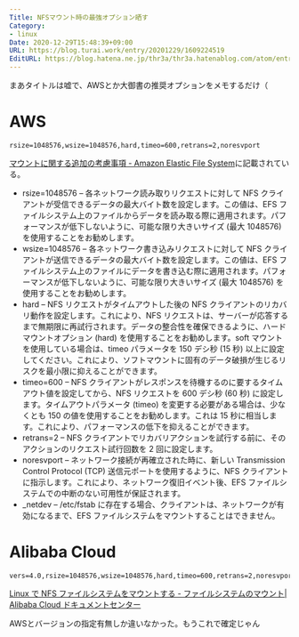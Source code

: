 ```yaml
---
Title: NFSマウント時の最強オプション晒す
Category:
- linux
Date: 2020-12-29T15:48:39+09:00
URL: https://blog.turai.work/entry/20201229/1609224519
EditURL: https://blog.hatena.ne.jp/thr3a/thr3a.hatenablog.com/atom/entry/26006613671389931
---
```


まあタイトルは嘘で、AWSとか大御書の推奨オプションをメモするだけ（

# AWS

```
rsize=1048576,wsize=1048576,hard,timeo=600,retrans=2,noresvport
```

[マウントに関する追加の考慮事項 - Amazon Elastic File System](https://docs.aws.amazon.com/ja_jp/efs/latest/ug/mounting-fs-mount-cmd-general.html)に記載されている。

- rsize=1048576 – 各ネットワーク読み取りリクエストに対して NFS クライアントが受信できるデータの最大バイト数を設定します。この値は、EFS ファイルシステム上のファイルからデータを読み取る際に適用されます。パフォーマンスが低下しないように、可能な限り大きいサイズ (最大 1048576) を使用することをお勧めします。
- wsize=1048576 – 各ネットワーク書き込みリクエストに対して NFS クライアントが送信できるデータの最大バイト数を設定します。この値は、EFS ファイルシステム上のファイルにデータを書き込む際に適用されます。パフォーマンスが低下しないように、可能な限り大きいサイズ (最大 1048576) を使用することをお勧めします。
- hard – NFS リクエストがタイムアウトした後の NFS クライアントのリカバリ動作を設定します。これにより、NFS リクエストは、サーバーが応答するまで無期限に再試行されます。データの整合性を確保できるように、ハードマウントオプション (hard) を使用することをお勧めします。soft マウントを使用している場合は、timeo パラメータを 150 デシ秒 (15 秒) 以上に設定してください。これにより、ソフトマウントに固有のデータ破損が生じるリスクを最小限に抑えることができます。
- timeo=600 – NFS クライアントがレスポンスを待機するのに要するタイムアウト値を設定してから、NFS リクエストを 600 デシ秒 (60 秒) に設定します。タイムアウトパラメータ (timeo) を変更する必要がある場合は、少なくとも 150 の値を使用することをお勧めします。これは 15 秒に相当します。これにより、パフォーマンスの低下を抑えることができます。
- retrans=2 – NFS クライアントでリカバリアクションを試行する前に、そのアクションのリクエスト試行回数を 2 回に設定します。
- noresvport – ネットワーク接続が再確立された時に、新しい Transmission Control Protocol (TCP) 送信元ポートを使用するように、NFS クライアントに指示します。これにより、ネットワーク復旧イベント後、EFS ファイルシステムでの中断のない可用性が保証されます。
- _netdev – /etc/fstab に存在する場合、クライアントは、ネットワークが有効になるまで、EFS ファイルシステムをマウントすることはできません。

# Alibaba Cloud

```
vers=4.0,rsize=1048576,wsize=1048576,hard,timeo=600,retrans=2,noresvport
```

[Linux で NFS ファイルシステムをマウントする - ファイルシステムのマウント| Alibaba Cloud ドキュメントセンター](https://jp.alibabacloud.com/help/doc-detail/90529.htm)

AWSとバージョンの指定有無しか違いなかった。もうこれで確定じゃん
